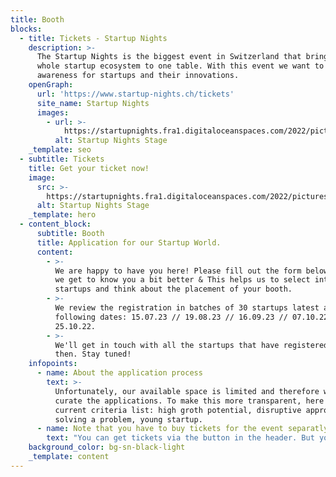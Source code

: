 ```yaml
---
title: Booth
blocks:
  - title: Tickets - Startup Nights
    description: >-
      The Startup Nights is the biggest event in Switzerland that brings the
      whole startup ecosystem to one table. With this event we want to create
      awareness for startups and their innovations.
    openGraph:
      url: 'https://www.startup-nights.ch/tickets'
      site_name: Startup Nights
      images:
        - url: >-
            https://startupnights.fra1.digitaloceanspaces.com/2022/pictures/stage.jpg
          alt: Startup Nights Stage
    _template: seo
  - subtitle: Tickets
    title: Get your ticket now!
    image:
      src: >-
        https://startupnights.fra1.digitaloceanspaces.com/2022/pictures/stage.jpg
      alt: Startup Nights Stage
    _template: hero
  - content_block:
      subtitle: Booth
      title: Application for our Startup World.
      content:
        - >-
          We are happy to have you here! Please fill out the form below so that
          we get to know you a bit better & This helps us to select interesting
          startups and think about the placement of your booth.
        - >-
          We review the registration in batches of 30 startups latest at the
          following dates: 15.07.23 // 19.08.23 // 16.09.23 // 07.10.22 //
          25.10.22.
        - >-
          We'll get in touch with all the startups that have registered up until
          then. Stay tuned!
    infopoints:
      - name: About the application process
        text: >-
          Unfortunately, our available space is limited and therefore we have to
          curate the applications. To make this more transparent, here is our
          current criteria list: high groth potential, disruptive approach to
          solving a problem, young startup.
      - name: Note that you have to buy tickets for the event separatly
        text: "You can get tickets via the button in the header. But you might want to apply for the booth first - we'll send you a little welcome present after you application \U0001F609"
    background_color: bg-sn-black-light
    _template: content
---
```

















